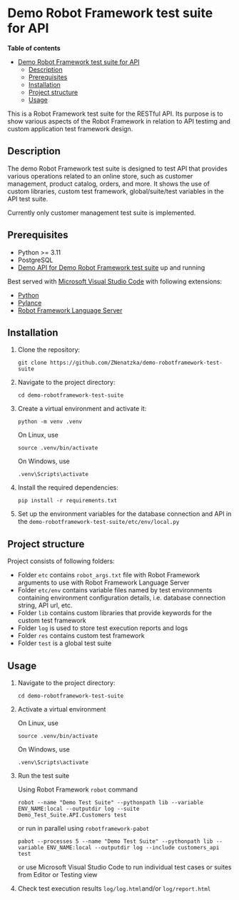 # Demo Robot Framework test suite for API

**Table of contents**
- [Demo Robot Framework test suite for API](#demo-robot-framework-test-suite-for-api)
  - [Description](#description)
  - [Prerequisites](#prerequisites)
  - [Installation](#installation)
  - [Project structure](#project-structure)
  - [Usage](#usage)



This is a Robot Framework test suite for the RESTful API. Its purpose is to show various aspects of the Robot Framework in relation to API testimg and custom application test framework design.

## Description

The demo Robot Framework test suite is designed to test API that provides various operations related to an online store, such as customer management, product catalog, orders, and more. It shows the use of custom libraries, custom test framework, global/suite/test variables in the API test suite.

Currently only customer management test suite is implemented.

## Prerequisites

- Python >= 3.11
- PostgreSQL
- [Demo API for Demo Robot Framework test suite](https://github.com/ZNenatzka/demo-fastapi-for-robotframework-test-suite) up and running

Best served with [Microsoft Visual Studio Code](https://code.visualstudio.com/) with following extensions:

- [Python](https://marketplace.visualstudio.com/items?itemName=ms-python.python)
- [Pylance](https://marketplace.visualstudio.com/items?itemName=ms-python.vscode-pylance)
- [Robot Framework Language Server](https://marketplace.visualstudio.com/items?itemName=robocorp.robotframework-lsp)

## Installation

1. Clone the repository:

    `git clone https://github.com/ZNenatzka/demo-robotframework-test-suite`

2. Navigate to the project directory:

    `cd demo-robotframework-test-suite`

3. Create a virtual environment and activate it:

    `python -m venv .venv`

    On Linux, use

    `source .venv/bin/activate`

    On Windows, use

    `.venv\Scripts\activate`

4. Install the required dependencies:

    `pip install -r requirements.txt`

5. Set up the environment variables for the database connection and API in the `demo-robotframework-test-suite/etc/env/local.py`

## Project structure

Project consists of following folders:

- Folder `etc` contains `robot_args.txt` file with Robot Framework arguments to use with Robot Framework Language Server
- Folder `etc/env` contains variable files named by test environments containing environment configuration details, i.e. database connection string, API url, etc.
- Folder `lib` contains custom libraries that provide keywords for the custom test framework
- Folder `log` is used to store test execution reports and logs
- Folder `res` contains custom test framework
- Folder `test` is a global test suite

## Usage

1. Navigate to the project directory:

    `cd demo-robotframework-test-suite`

2. Activate a virtual environment

    On Linux, use

    `source .venv/bin/activate`

    On Windows, use

    `.venv\Scripts\activate`

3. Run the test suite

    Using Robot Framework `robot` command

    `robot --name "Demo Test Suite" --pythonpath lib --variable ENV_NAME:local --outputdir log --suite Demo_Test_Suite.API.Customers test`

    or run in parallel using `robotframework-pabot`

    `pabot --processes 5 --name "Demo Test Suite" --pythonpath lib --variable ENV_NAME:local --outputdir log --include customers_api test`

    or use Microsoft Visual Studio Code to run individual test cases or suites from Editor or Testing view

4. Check test execution results `log/log.html`and/or `log/report.html`
